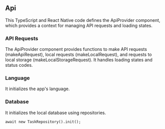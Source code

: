 ## Api

This TypeScript and React Native code defines the ApiProvider component, which provides a context for managing API requests and loading states.

### API Requests
The ApiProvider component provides functions to make API requests (makeApiRequest), local requests (makeLocalRequest), and requests to local storage (makeLocalStorageRequest). It handles loading states and status codes.

### Language
It initializes the app's language.

### Database
It initializes the local database using repositories.
```
await new TaskRepository().init();
```

